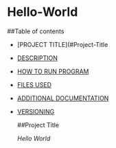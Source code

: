 # Hello-World
##Table of contents
- [PROJECT TITLE](#Project-Title
- [DESCRIPTION](#Description)
- [HOW TO RUN PROGRAM](#HOW-TO-RUN-PROGRAM)
- [FILES USED](#Files-Used)
- [ADDITIONAL DOCUMENTATION](#Additional-Documentation)
- [VERSIONING](#Versioning)

  ##Project Title
  
  *Hello World*
  
